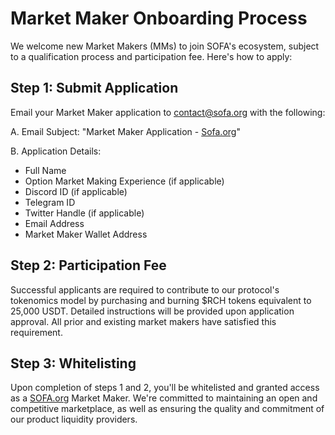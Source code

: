 # Market Maker Onboarding Process
We welcome new Market Makers (MMs) to join SOFA's ecosystem, subject to a qualification process and participation fee. Here's how to apply:
## **Step 1: Submit Application**
Email your Market Maker application to [<u>contact@sofa.org</u>](mailto:contact@sofa.org) with the following:

A. Email Subject: "Market Maker Application - [Sofa.org](https://www.sofa.org/)"

B. Application Details:
- Full Name
- Option Market Making Experience (if applicable)
- Discord ID (if applicable)
- Telegram ID
- Twitter Handle (if applicable)
- Email Address
- Market Maker Wallet Address
## **Step 2: Participation Fee**
Successful applicants are required to contribute to our protocol's tokenomics model by purchasing and burning $RCH tokens equivalent to 25,000 USDT. Detailed instructions will be provided upon application approval.  All prior and existing market makers have satisfied this requirement.
## **Step 3: Whitelisting**
Upon completion of steps 1 and 2, you'll be whitelisted and granted access as a [SOFA.org](https://www.sofa.org/) Market Maker. We're committed to maintaining an open and competitive marketplace, as well as ensuring the quality and commitment of our product liquidity providers.

